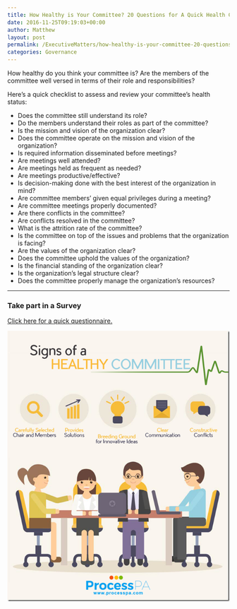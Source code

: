 ```yaml
---
title: How Healthy is Your Committee? 20 Questions for A Quick Health Check
date: 2016-11-25T09:19:03+00:00
author: Matthew
layout: post
permalink: /ExecutiveMatters/how-healthy-is-your-committee-20-questions-for-a-quick-health-check/
categories: Governance
---
```

How healthy do you think your committee is? Are the members of the committee well versed in terms of their role and responsibilities? 

Here’s a quick checklist to assess and review your committee’s health status: 

* Does the committee still understand its role? 
* Do the members understand their roles as part of the committee? 
* Is the mission and vision of the organization clear? 
* Does the committee operate on the mission and vision of the organization? 
* Is required information disseminated before meetings? 
* Are meetings well attended? 
* Are meetings held as frequent as needed? 
* Are meetings productive/effective? 
* Is decision-making done with the best interest of the organization in mind? 
* Are committee members’ given equal privileges during a meeting? 
* Are committee meetings properly documented? 
* Are there conflicts in the committee? 
* Are conflicts resolved in the committee? 
* What is the attrition rate of the committee? 
* Is the committee on top of the issues and problems that the organization is facing? 
* Are the values of the organization clear? 
* Does the committee uphold the values of the organization? 
* Is the financial standing of the organization clear? 
* Is the organization’s legal structure clear? 
* Does the committee properly manage the organization’s resources?</ol> 

**** 

### Take part in a Survey

[Click here for a quick questionnaire.](https://mgrowan.typeform.com/to/yVqdCl)

<a href="https://mgrowan.typeform.com/to/yVqdCl" target="_blank"><img title="Signs of a Healthy Committee" class="img-fluid" alt="Signs of a Healthy Committee" src="/content/posts/Signs-of-a-Healthy-Committee.png" /></a>